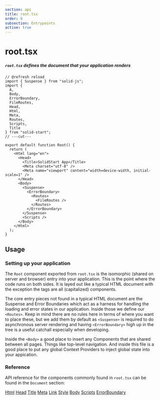 ```yaml
---
section: api
title: root.tsx
order: 8
subsection: Entrypoints
active: true
---
```


# root.tsx

##### `root.tsx` defines the document that your application renders

<div class="text-lg">

```tsx twoslash
// @refresh reload
import { Suspense } from "solid-js";
import {
  A,
  Body,
  ErrorBoundary,
  FileRoutes,
  Head,
  Html,
  Meta,
  Routes,
  Scripts,
  Title
} from "solid-start";
// ---cut---

export default function Root() {
  return (
    <Html lang="en">
      <Head>
        <Title>SolidStart App</Title>
        <Meta charset="utf-8" />
        <Meta name="viewport" content="width=device-width, initial-scale=1" />
      </Head>
      <Body>
        <Suspense>
          <ErrorBoundary>
            <Routes>
              <FileRoutes />
            </Routes>
          </ErrorBoundary>
        </Suspense>
        <Scripts />
      </Body>
    </Html>
  );
}
```

</div>

<table-of-contents></table-of-contents>

## Usage

### Setting up your application

The `Root` component exported from `root.tsx` is the isomorphic (shared on server and browser) entry into your application. This is the point where the code runs on both sides. It is layed out like a typical HTML document with the exception the tags are all (capitalized) components.

The core entry pieces not found in a typical HTML document are the Suspense and Error Boundaries which act as a harness for handling the loading and error states in our application. Inside those we define our `<Routes>`. Keep in mind there are no rules here in terms of where you want to place these, but we add them by default as `<Suspense>` is required to do asynchronous server rendering and having `<ErrorBoundary>` high up in the tree is a useful catchall especially when developing.

Inside the `<Body>` a good place to insert any Components that are shared between all pages. Things like top-level navigation. And inside this file is a good place to put any global Context Providers to inject global state into your appication.

### Reference

API reference for the components commonly found in `root.tsx` can be found in the `Document` section:

[Html](./Html.md)
[Head](./Head.md)
[Title](./Title.md)
[Meta](./Meta.md)
[Link](./Link.md)
[Style](./Style.md)
[Body](./Body.md)
[Scripts](./Scripts.md)
[ErrorBoundary](./ErrorBoundary.mdx)